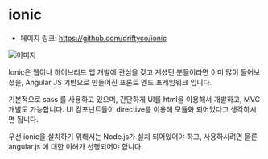 # ionic
 - 페이지 링크: https://github.com/driftyco/ionic

![이미지](https://camo.githubusercontent.com/dc878aa301fe32963dbd024e3008ac2db4d9b8c1/687474703a2f2f696f6e69636672616d65776f726b2e636f6d2f696d672f6775695f73637265656e2e6a7067)

Ionic은 웹이나 하이브리드 앱 개발에 관심을 갖고 계셨던 분들이라면 이미 많이 들어보셨을, Angular JS 기반으로 만들어진 프론트 엔드 프레임워크 입니다.

기본적으로 sass 를 사용하고 있으며, 간단하게 UI를 html을 이용해서 개발하고, MVC 개발도 가능합니다. UI 컴포넌트들이 directive를 이용해 모듈화 되어있다고 생각하시면 됩니다.

우선 ionic을 설치하기 위해서는 Node.js가 설치 되어있어야 하고, 사용하시려면 물론 angular.js 에 대한 이해가 선행되어야 합니다.